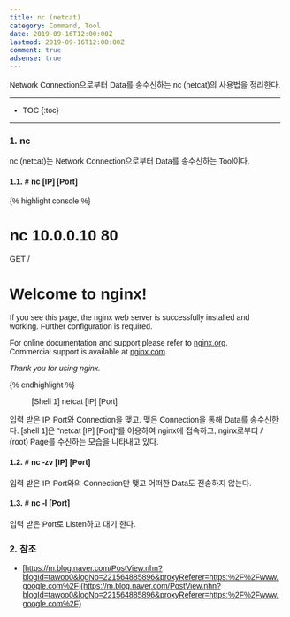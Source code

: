 ```yaml
---
title: nc (netcat)
category: Command, Tool
date: 2019-09-16T12:00:00Z
lastmod: 2019-09-16T12:00:00Z
comment: true
adsense: true
---
```


Network Connection으로부터 Data를 송수신하는 nc (netcat)의 사용법을 정리한다.

***

* TOC
{:toc}

***

### 1. nc

nc (netcat)는 Network Connection으로부터 Data를 송수신하는 Tool이다.

#### 1.1. # nc [IP] [Port]

{% highlight console %}
# nc 10.0.0.10 80
GET /
<!DOCTYPE html>
<html>
<head>
<title>Welcome to nginx!</title>
<style>
    body {
        width: 35em;
        margin: 0 auto;
        font-family: Tahoma, Verdana, Arial, sans-serif;
    }
</style>
</head>
<body>
<h1>Welcome to nginx!</h1>
<p>If you see this page, the nginx web server is successfully installed and
working. Further configuration is required.</p>

<p>For online documentation and support please refer to
<a href="http://nginx.org/">nginx.org</a>.<br/>
Commercial support is available at
<a href="http://nginx.com/">nginx.com</a>.</p>

<p><em>Thank you for using nginx.</em></p>
</body>
</html>
{% endhighlight %}
<figure>
<figcaption class="caption">[Shell 1] netcat [IP] [Port]</figcaption>
</figure>

입력 받은 IP, Port와 Connection을 맺고, 맺은 Connection을 통해 Data를 송수신한다. [shell 1]은 "netcat [IP] [Port]"를 이용하여 nginx에 접속하고, nginx로부터 / (root) Page를 수신하는 모습을 나타내고 있다.

#### 1.2. # nc -zv [IP] [Port]

입력 받은 IP, Port와의 Connection만 맺고 어떠한 Data도 전송하지 않는다. 

#### 1.3. # nc -l [Port]

입력 받은 Port로 Listen하고 대기 한다.

### 2. 참조

* [https://m.blog.naver.com/PostView.nhn?blogId=tawoo0&logNo=221564885896&proxyReferer=https:%2F%2Fwww.google.com%2F](https://m.blog.naver.com/PostView.nhn?blogId=tawoo0&logNo=221564885896&proxyReferer=https:%2F%2Fwww.google.com%2F)